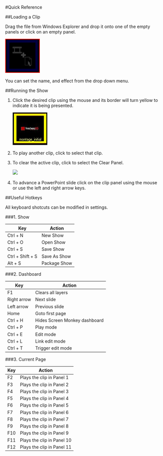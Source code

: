 #Quick Reference

##Loading a Clip

Drag the file from Windows Explorer and drop it onto one of the empty panels or click on an empty panel.

![](../images/img_170.jpg)

You can set the name, and effect from the drop down menu.

##Running the Show

1.  Click the desired clip using the mouse and its border will turn yellow to indicate it is being presented.  
      
    ![](../images/img_171.jpg)  
    
2.  To play another clip, click to select that clip.
    
3.  To clear the active clip, click to select the Clear Panel.  
      
    ![](../img_172.jpg)
    
4.  To advance a PowerPoint slide click on the clip panel using the mouse or use the left and right arrow keys.
    

##Useful Hotkeys

All keyboard shotcuts can be modified in settings.

###1.  Show

|Key|Action                                                 |
|---|-------------------------------------------------------|
|Ctrl + N|New Show                                          |
|Ctrl + O|Open Show|
|Ctrl + S|Save Show|
|Ctrl + Shift + S|Save As Show|
|Alt +  S|Package Show|
    
###2. Dashboard

|Key|Action                                                 |
|---|-------------------------------------------------------|
|F1|Clears all layers|
|Right arrow|Next slide|
|Left arrow|Previous slide|
|Home|Goto first page|
|Ctrl + H|Hides Screen Monkey dashboard|
|Ctrl + P|Play mode|
|Ctrl + E|Edit mode|
|Ctrl + L|Link edit mode|
|Ctrl + T|Trigger edit mode|

###3. Current Page
    
|Key|Action                                                 |
|---|-------------------------------------------------------|
|F2|Plays the clip in Panel 1|
|F3|Plays the clip in Panel 2|
|F4|Plays the clip in Panel 3|
|F5|Plays the clip in Panel 4|
|F6|Plays the clip in Panel 5|
|F7|Plays the clip in Panel 6|
|F8|Plays the clip in Panel 7|
|F9|Plays the clip in Panel 8|
|F10|Plays the clip in Panel 9|
|F11|Plays the clip in Panel 10|
|F12|Plays the clip in Panel 11|

